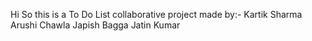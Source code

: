 Hi
So this is a To Do List collaborative project made by:-
Kartik Sharma
Arushi Chawla
Japish Bagga
Jatin Kumar
